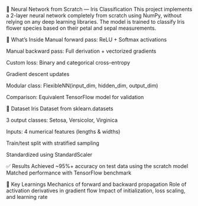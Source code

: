 🧠 Neural Network from Scratch — Iris Classification
This project implements a 2-layer neural network completely from scratch using NumPy, without relying on any deep learning libraries. The model is trained to classify Iris flower species based on their petal and sepal measurements.

🚀 What’s Inside
Manual forward pass: ReLU + Softmax activations

Manual backward pass: Full derivation + vectorized gradients

Custom loss: Binary and categorical cross-entropy

Gradient descent updates

Modular class: FlexibleNN(input_dim, hidden_dim, output_dim)

Comparison: Equivalent TensorFlow model for validation

🧪 Dataset
Iris Dataset from sklearn.datasets

3 output classes: Setosa, Versicolor, Virginica

Inputs: 4 numerical features (lengths & widths)

Train/test split with stratified sampling

Standardized using StandardScaler

✅ Results
Achieved ~95%+ accuracy on test data using the scratch model
Matched performance with TensorFlow benchmark

🧩 Key Learnings
Mechanics of forward and backward propagation
Role of activation derivatives in gradient flow
Impact of initialization, loss scaling, and learning rate

